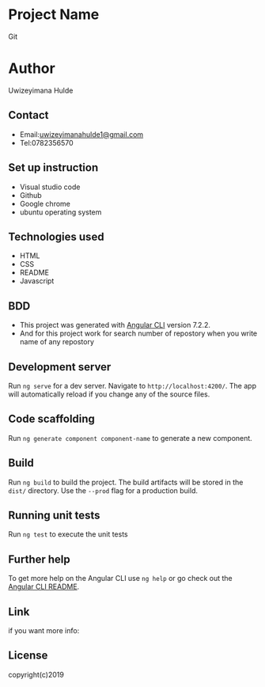 # Project Name
 Git

# Author
Uwizeyimana Hulde

## Contact
* Email:uwizeyimanahulde1@gmail.com
* Tel:0782356570

## Set up instruction
* Visual studio code
* Github
* Google chrome
* ubuntu operating system

## Technologies used
* HTML
* CSS
* README
* Javascript

## BDD
* This project was generated with [Angular CLI](https://github.com/angular/angular-cli) version 7.2.2.
* And for this project work for search number of repostory when you write name of any repostory

## Development server
Run `ng serve` for a dev server. Navigate to `http://localhost:4200/`. The app will automatically reload if you change any of the source files.

## Code scaffolding

Run `ng generate component component-name` to generate a new component.

## Build

Run `ng build` to build the project. The build artifacts will be stored in the `dist/` directory. Use the `--prod` flag for a production build.

## Running unit tests

Run `ng test` to execute the unit tests 

## Further help

To get more help on the Angular CLI use `ng help` or go check out the [Angular CLI README](https://github.com/angular/angular-cli/blob/master/README.md).

## Link
if you want more info:

## License
copyright(c)2019
